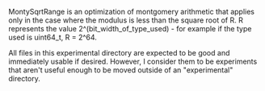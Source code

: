 MontySqrtRange is an optimization of montgomery arithmetic that applies only in the case where the modulus is less than the square root of R.  R represents the value 2^(bit_width_of_type_used) - for example if the type used is uint64_t, R = 2^64.

All files in this experimental directory are expected to be good and immediately usable if desired.  However, I consider them to be experiments that aren't useful enough to be moved outside of an "experimental" directory.
